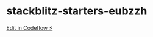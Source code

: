 # stackblitz-starters-eubzzh

[Edit in Codeflow ⚡️](https://stackblitz.com/~/github.com/vabelous/stackblitz-starters-eubzzh)